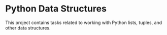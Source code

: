 # Python Data Structures

This project contains tasks related to working with Python lists, tuples, and other data structures.

